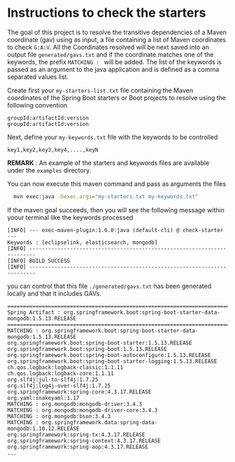 # Instructions to check the starters

The goal of this project is to resolve the transitive dependencies of a Maven coordinate (gav) using as input, a file containing a list of Maven coordinates to check `G:A:V`.
All the Coordinates resolved will be next saved into an output file `generated/gavs.txt` and if the coordinate matches one of the keywords, the prefix `MATCHING : ` will be added.
The list of the keywords is passed as an argument to the java application and is defined as a comma separated values list. 

Create first your `my-starters-list.txt` file containing the Maven coordinates of the Spring Boot starters or Boot projects to resolve using the following convention 

 ```
 groupId:artifactId:version
 groupId:artifactId:version
 ```  

Next, define your `my-keywords.txt` file with the keywords to be controlled

  ```
  key1,key2,key3,key4,....,keyN
  ```

**REMARK** : An example of the starters and keywords files are available under the `examples` directory.

You can now execute this maven command and pass as arguments the files

```bash
  mvn exec:java -Dexec.args="my-starters.txt my-keywords.txt"
```

If the maven goal succeeds, then you will see the following message within yoour terminal like the keywords processed

  ```
  [INFO] --- exec-maven-plugin:1.6.0:java (default-cli) @ check-starter ---
  Keywords : [eclipselink, elasticsearch, mongodb]
  [INFO] ------------------------------------------------------------------------
  [INFO] BUILD SUCCESS
  [INFO] ------------------------------------------------------------------------
  ```
  
you can control that this file `./generated/gavs.txt` has been generated locally
and that it includes GAVs.
  
  
  ```
  ====================================================================================================
  Spring Artifact : org.springframework.boot:spring-boot-starter-data-mongodb:1.5.13.RELEASE
  ====================================================================================================
  MATCHING : org.springframework.boot:spring-boot-starter-data-mongodb:1.5.13.RELEASE
  org.springframework.boot:spring-boot-starter:1.5.13.RELEASE
  org.springframework.boot:spring-boot:1.5.13.RELEASE
  org.springframework.boot:spring-boot-autoconfigure:1.5.13.RELEASE
  org.springframework.boot:spring-boot-starter-logging:1.5.13.RELEASE
  ch.qos.logback:logback-classic:1.1.11
  ch.qos.logback:logback-core:1.1.11
  org.slf4j:jul-to-slf4j:1.7.25
  org.slf4j:log4j-over-slf4j:1.7.25
  org.springframework:spring-core:4.3.17.RELEASE
  org.yaml:snakeyaml:1.17
  MATCHING : org.mongodb:mongodb-driver:3.4.3
  MATCHING : org.mongodb:mongodb-driver-core:3.4.3
  MATCHING : org.mongodb:bson:3.4.3
  MATCHING : org.springframework.data:spring-data-mongodb:1.10.12.RELEASE
  org.springframework:spring-tx:4.3.17.RELEASE
  org.springframework:spring-context:4.3.17.RELEASE
  org.springframework:spring-aop:4.3.17.RELEASE
  ...
  ````

